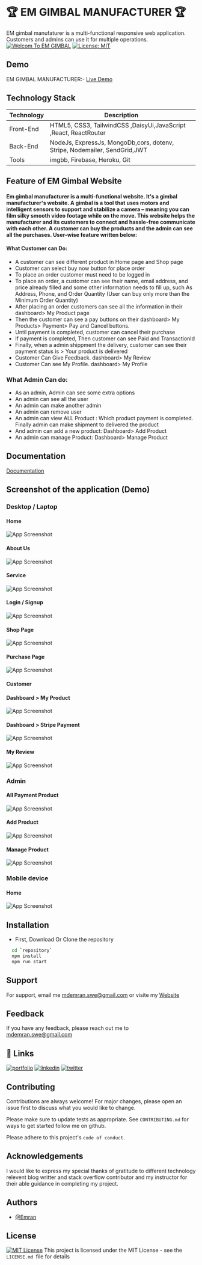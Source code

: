 

#  🏆 EM GIMBAL MANUFACTURER 🏆

EM gimbal manufaturer is a multi-functional responsive web application. Customers and admins can use it for multiple operations.
[![Welcom To EM GIMBAL](https://img.shields.io/badge/Wecome-EM:Gimbal-brightgreen.svg?style=flat-square)](https://em-manufacturing.web.app/)
[![License: MIT](https://img.shields.io/badge/License-MIT-blue.svg)](https://opensource.org/licenses/MIT)






## Demo
EM GIMBAL MANUFACTURER:-
[Live Demo](https://em-manufacturing.web.app/)

## Technology Stack

| Technology | Description                               |
|------------|-------------------------------------------|
| Front-End    | HTML5, CSS3, TailwindCSS ,DaisyUi,JavaScript ,React, ReactRouter|   
| Back-End    | NodeJs, ExpressJs, MongoDb,cors, dotenv, Stripe, Nodemailer, SendGrid,JWT|
| Tools |imgbb, Firebase, Heroku, Git |

## Feature of EM Gimbal Website
#### Em gimbal manufacturer is a multi-functional website. It's a gimbal manufacturer's website. A gimbal is a tool that uses motors and intelligent sensors to support and stabilize a camera – meaning you can film silky smooth video footage while on the move. This website helps the manufacturer and its customers to connect and hassle-free communicate with each other. A customer can buy the products and the admin can see all the purchases. User-wise feature written below:


#### What Customer can Do:
- A customer can see different product in Home page and Shop page
- Customer can select buy now button for place order
- To place an order customer must need to be logged in
- To place an order, a customer can see their name, email address, and price already filled and some other information needs to fill up, such As Address, Phone, and Order Quantity (User can buy only more than the Minimum Order Quantity)
- After placing an order customers can see all the information in their dashboard> My Product page 
- Then the customer can see a pay buttons on their dashboard> My Products> Payment> Pay and Cancel buttons.
- Until payment is completed, customer can cancel their purchase
- If payment is completed, Then customer can see Paid and TransactionId
- Finally, when a admin shippment the delivery, customer can see their payment status is > Your product is delivered
- Customer Can Give Feedback. dashboard> My Review
- Customer Can see My Profile. dashboard> My Profile

### What Admin Can do:
- As an admin, Admin can see some extra options
- An admin can see all the user 
- An admin can make another admin
- An admin can remove user
- An admin can view ALL Product : Which product payment is completed. Finally admin can make shipment to delivered  the product
- And admin can add a new product: Dashboard> Add Product
- An admin can manage Product: Dashboard> Manage Product

## Documentation

[Documentation](https://github.com/EmranSWE/easy-doctors-portal-client/blob/main/README.md)

## Screenshot of the application (Demo)
### Desktop / Laptop

#### Home
![App Screenshot](https://i.ibb.co/Csbcwfk/screencapture-em-manufacturing-web-app-home-2022-11-27-19-19-22.png)

#### About Us
![App Screenshot](https://i.ibb.co/FHS77rg/screencapture-em-manufacturing-web-app-about-2022-11-27-19-02-59.png)

#### Service
![App Screenshot](https://i.ibb.co/FHS77rg/screencapture-em-manufacturing-web-app-about-2022-11-27-19-02-59.png)

#### Login / Signup
![App Screenshot](https://i.ibb.co/HGhq6Sx/screencapture-em-manufacturing-web-app-login-2022-11-27-18-46-44.png)

#### Shop Page
![App Screenshot](https://i.ibb.co/WftNYTS/screencapture-em-manufacturing-web-app-shop-2022-11-27-18-47-36.png)

#### Purchase Page
![App Screenshot](https://i.ibb.co/frwFWDd/screencapture-em-manufacturing-web-app-products-637078a988ca71a6e4308fd6-2022-11-27-18-48-44.png)

#### Customer
####  Dashboard > My Product
![App Screenshot](https://i.ibb.co/YpLfxw6/screencapture-em-manufacturing-web-app-dashboard-2022-11-27-18-51-12.png)

####  Dashboard > Stripe Payment
![App Screenshot](https://i.ibb.co/W686YYV/screencapture-em-manufacturing-web-app-dashboard-payment-63835cfcac1bc51aac9c1313-2022-11-27-18-53-2.png)

#### My Review 
![App Screenshot](https://i.ibb.co/SPScryn/screencapture-em-manufacturing-web-app-dashboard-review-2022-11-27-18-56-07.png)


### Admin
#### All Payment Product 
![App Screenshot](https://i.ibb.co/dPvc7cs/screencapture-em-manufacturing-web-app-dashboard-all-Products-2022-11-27-18-58-57.png)


#### Add Product
![App Screenshot](https://i.ibb.co/VqTyD9C/screencapture-em-manufacturing-web-app-dashboard-addproduct-2022-11-27-19-00-03.png)

#### Manage Product
![App Screenshot](https://i.ibb.co/sbdNNtX/screencapture-em-manufacturing-web-app-dashboard-manage-Products-2022-11-27-19-01-15.png)

### Mobile device
#### Home
![App Screenshot](https://i.ibb.co/T0NDz8s/screencapture-em-manufacturing-web-app-home-2022-11-27-19-06-09.png)

## Installation
- First, Download Or Clone the repository

```bash
  cd `repository`
  npm install 
  npm run start
```

## Support

For support, email me mdemran.swe@gmail.com or visite my  [Website](https://emran-portfolio.web.app/)


## Feedback

If you have any feedback, please reach out me to
mdemran.swe@gmail.com


## 🔗 Links
[![portfolio](https://img.shields.io/badge/my_portfolio-000?style=for-the-badge&logo=ko-fi&logoColor=white)](https://emran-portfolio.web.app/)
[![linkedin](https://img.shields.io/badge/linkedin-0A66C2?style=for-the-badge&logo=linkedin&logoColor=white)](https://www.linkedin.com/in/emran2k18/)
[![twitter](https://img.shields.io/badge/twitter-1DA1F2?style=for-the-badge&logo=twitter&logoColor=white)](https://twitter.com/EmranSwe)


## Contributing

Contributions are always welcome!
For major changes, please open an issue first to discuss what you would like to change.

Please make sure to update tests as appropriate.
See `CONTRIBUTING.md` for ways to get started follow me on github.

Please adhere to this project's `code of conduct`.
## Acknowledgements

I would like to express my special 
thanks of gratitude to different technology relevent blog writter and stack overflow contributor and my instructor for their able guidance in completing my project.


## Authors

- [@Emran](https://github.com/EmranSWE)


## License

[![MIT License](https://img.shields.io/badge/License-MIT-green.svg)](https://choosealicense.com/licenses/mit/) This project is licensed under the MIT License - see the `LICENSE.md `file for details



